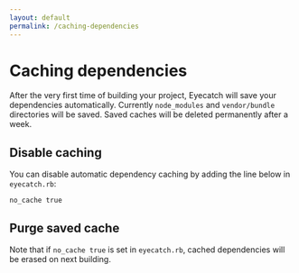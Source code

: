 ```yaml
---
layout: default
permalink: /caching-dependencies
---
```


Caching dependencies
====

After the very first time of building your project, Eyecatch will save your dependencies automatically.
Currently `node_modules` and `vendor/bundle` directories will be saved.
Saved caches will be deleted permanently after a week.

## Disable caching
You can disable automatic dependency caching by adding the line below in `eyecatch.rb`:

```
no_cache true
```

## Purge saved cache
Note that if `no_cache true` is set in `eyecatch.rb`, cached dependencies will be erased on
next building.
